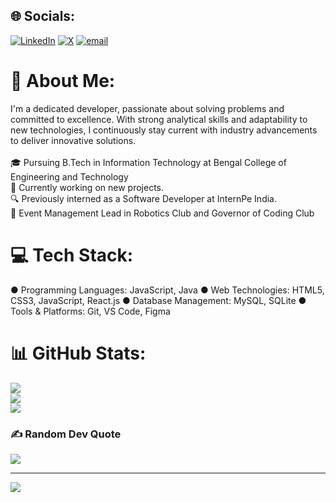 ## 🌐 Socials:
[![LinkedIn](https://img.shields.io/badge/LinkedIn-%230077B5.svg?logo=linkedin&logoColor=white)](https://linkedin.com/in/https://www.linkedin.com/in/rohit-singh-b10374189/) [![X](https://img.shields.io/badge/X-black.svg?logo=X&logoColor=white)](https://x.com/https://x.com/_iamrohit01_) [![email](https://img.shields.io/badge/Email-D14836?logo=gmail&logoColor=white)](mailto:rohitsingh888399@gmail.com) 

# 💫 About Me:
I'm a dedicated developer, passionate about solving problems and committed to excellence. With strong analytical skills and adaptability to new technologies, I continuously stay current with industry advancements to deliver innovative solutions.<br><br>🎓 Pursuing B.Tech in Information Technology at Bengal College of Engineering and Technology<br>🚀 Currently working on new projects.<br>🔍 Previously interned as a Software Developer at InternPe India.<br>👥 Event Management Lead in Robotics Club and Governor of Coding Club

# 💻 Tech Stack:
● Programming Languages: JavaScript, Java
● Web Technologies: HTML5, CSS3, JavaScript, React.js
● Database Management: MySQL, SQLite
● Tools & Platforms: Git, VS Code, Figma

# 📊 GitHub Stats:
![](https://github-readme-stats.vercel.app/api?username=realrohitsingh&theme=dark&hide_border=false&include_all_commits=true&count_private=true)<br/>
![](https://nirzak-streak-stats.vercel.app/?user=realrohitsingh&theme=dark&hide_border=false)<br/>
![](https://github-readme-stats.vercel.app/api/top-langs/?username=realrohitsingh&theme=dark&hide_border=false&include_all_commits=true&count_private=true&layout=compact)

### ✍️ Random Dev Quote
![](https://quotes-github-readme.vercel.app/api?type=horizontal&theme=radical)

---
[![](https://visitcount.itsvg.in/api?id=realrohitsingh&icon=0&color=0)](https://visitcount.itsvg.in)

<!-- Proudly created with GPRM ( https://gprm.itsvg.in ) -->

<!--
**realrohitsingh/realrohitsingh** is a ✨ _special_ ✨ repository because its `README.md` (this file) appears on your GitHub profile.

Here are some ideas to get you started:

- 🔭 I’m currently working on ...
- 🌱 I’m currently learning ...
- 👯 I’m looking to collaborate on ...
- 🤔 I’m looking for help with ...
- 💬 Ask me about ...
- 📫 How to reach me: ...
- 😄 Pronouns: ...
- ⚡ Fun fact: ...
-->
